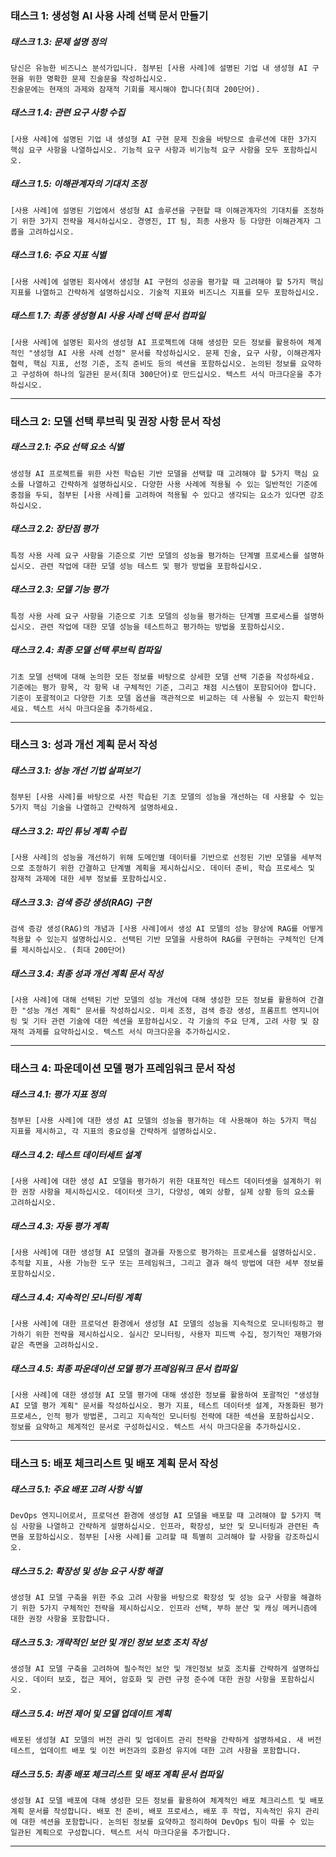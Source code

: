 

### 태스크 1: 생성형 AI 사용 사례 선택 문서 만들기

##### 태스크 1.3: 문제 설명 정의

```text
당신은 유능한 비즈니스 분석가입니다. 첨부된 [사용 사례]에 설명된 기업 내 생성형 AI 구현을 위한 명확한 문제 진술문을 작성하십시오. 
진술문에는 현재의 과제와 잠재적 기회를 제시해야 합니다(최대 200단어).
```

##### 태스크 1.4: 관련 요구 사항 수집

```text
[사용 사례]에 설명된 기업 내 생성형 AI 구현 문제 진술을 바탕으로 솔루션에 대한 3가지 핵심 요구 사항을 나열하십시오. 기능적 요구 사항과 비기능적 요구 사항을 모두 포함하십시오.
```

##### 태스크 1.5: 이해관계자의 기대치 조정

```text
[사용 사례]에 설명된 기업에서 생성형 AI 솔루션을 구현할 때 이해관계자의 기대치를 조정하기 위한 3가지 전략을 제시하십시오. 경영진, IT 팀, 최종 사용자 등 다양한 이해관계자 그룹을 고려하십시오.
```

##### 태스크 1.6: 주요 지표 식별

```text
[사용 사례]에 설명된 회사에서 생성형 AI 구현의 성공을 평가할 때 고려해야 할 5가지 핵심 지표를 나열하고 간략하게 설명하십시오. 기술적 지표와 비즈니스 지표를 모두 포함하십시오.
```

##### 태스트 1.7: 최종 생성형 AI 사용 사례 선택 문서 컴파일

```text
[사용 사례]에 설명된 회사의 생성형 AI 프로젝트에 대해 생성한 모든 정보를 활용하여 체계적인 "생성형 AI 사용 사례 선정" 문서를 작성하십시오. 문제 진술, 요구 사항, 이해관계자 협력, 핵심 지표, 선정 기준, 조직 준비도 등의 섹션을 포함하십시오. 논의된 정보를 요약하고 구성하여 하나의 일관된 문서(최대 300단어)로 만드십시오. 텍스트 서식 마크다운을 추가하십시오.
```

---

### 태스크 2: 모델 선택 루브릭 및 권장 사항 문서 작성

##### 태스크 2.1: 주요 선택 요소 식별

```text
생성형 AI 프로젝트를 위한 사전 학습된 기반 모델을 선택할 때 고려해야 할 5가지 핵심 요소를 나열하고 간략하게 설명하십시오. 다양한 사용 사례에 적용될 수 있는 일반적인 기준에 중점을 두되, 첨부된 [사용 사례]를 고려하여 적용될 수 있다고 생각되는 요소가 있다면 강조하십시오.
```

##### 태스크 2.2: 장단점 평가

```text
특정 사용 사례 요구 사항을 기준으로 기반 모델의 성능을 평가하는 단계별 프로세스를 설명하십시오. 관련 작업에 대한 모델 성능 테스트 및 평가 방법을 포함하십시오.
```

##### 태스크 2.3: 모델 기능 평가

```text
특정 사용 사례 요구 사항을 기준으로 기초 모델의 성능을 평가하는 단계별 프로세스를 설명하십시오. 관련 작업에 대한 모델 성능을 테스트하고 평가하는 방법을 포함하십시오.
```

##### 태스크 2.4: 최종 모델 선택 루브릭 컴파일

```text
기초 모델 선택에 대해 논의한 모든 정보를 바탕으로 상세한 모델 선택 기준을 작성하세요. 기준에는 평가 항목, 각 항목 내 구체적인 기준, 그리고 채점 시스템이 포함되어야 합니다. 기준이 포괄적이고 다양한 기초 모델 옵션을 객관적으로 비교하는 데 사용될 수 있는지 확인하세요. 텍스트 서식 마크다운을 추가하세요.
```

---

### 태스크 3: 성과 개선 계획 문서 작성

##### 태스크 3.1: 성능 개선 기법 살펴보기

```text
첨부된 [사용 사례]를 바탕으로 사전 학습된 기초 모델의 성능을 개선하는 데 사용할 수 있는 5가지 핵심 기술을 나열하고 간략하게 설명하세요.
```

##### 태스크 3.2: 파인 튜닝 계획 수립

```text
[사용 사례]의 성능을 개선하기 위해 도메인별 데이터를 기반으로 선정된 기반 모델을 세부적으로 조정하기 위한 간결하고 단계별 계획을 제시하십시오. 데이터 준비, 학습 프로세스 및 잠재적 과제에 대한 세부 정보를 포함하십시오.
```

##### 태스크 3.3: 검색 증강 생성(RAG) 구현

```text
검색 증강 생성(RAG)의 개념과 [사용 사례]에서 생성 AI 모델의 성능 향상에 RAG를 어떻게 적용할 수 있는지 설명하십시오. 선택된 기반 모델을 사용하여 RAG를 구현하는 구체적인 단계를 제시하십시오. (최대 200단어)
```

##### 태스크 3.4: 최종 성과 개선 계획 문서 작성

```text
[사용 사례]에 대해 선택된 기반 모델의 성능 개선에 대해 생성한 모든 정보를 활용하여 간결한 "성능 개선 계획" 문서를 작성하십시오. 미세 조정, 검색 증강 생성, 프롬프트 엔지니어링 및 기타 관련 기술에 대한 섹션을 포함하십시오. 각 기술의 주요 단계, 고려 사항 및 잠재적 과제를 요약하십시오. 텍스트 서식 마크다운을 추가하십시오.
```


---

### 태스크 4: 파운데이션 모델 평가 프레임워크 문서 작성

##### 태스크 4.1: 평가 지표 정의

```text
첨부된 [사용 사례]에 대한 생성 AI 모델의 성능을 평가하는 데 사용해야 하는 5가지 핵심 지표를 제시하고, 각 지표의 중요성을 간략하게 설명하십시오.
```

##### 태스크 4.2: 테스트 데이터세트 설계

```text
[사용 사례]에 대한 생성 AI 모델을 평가하기 위한 대표적인 테스트 데이터셋을 설계하기 위한 권장 사항을 제시하십시오. 데이터셋 크기, 다양성, 예외 상황, 실제 상황 등의 요소를 고려하십시오.
```

##### 태스크 4.3: 자동 평가 계획

```text
[사용 사례]에 대한 생성형 AI 모델의 결과를 자동으로 평가하는 프로세스를 설명하십시오. 추적할 지표, 사용 가능한 도구 또는 프레임워크, 그리고 결과 해석 방법에 대한 세부 정보를 포함하십시오.
```

##### 태스크 4.4: 지속적인 모니터링 계획

```text
[사용 사례]에 대한 프로덕션 환경에서 생성형 AI 모델의 성능을 지속적으로 모니터링하고 평가하기 위한 전략을 제시하십시오. 실시간 모니터링, 사용자 피드백 수집, 정기적인 재평가와 같은 측면을 고려하십시오.
```

##### 태스크 4.5: 최종 파운데이션 모델 평가 프레임워크 문서 컴파일

```text
[사용 사례]에 대한 생성형 AI 모델 평가에 대해 생성한 정보를 활용하여 포괄적인 "생성형 AI 모델 평가 계획" 문서를 작성하십시오. 평가 지표, 테스트 데이터셋 설계, 자동화된 평가 프로세스, 인적 평가 방법론, 그리고 지속적인 모니터링 전략에 대한 섹션을 포함하십시오. 정보를 요약하고 체계적인 문서로 구성하십시오. 텍스트 서식 마크다운을 추가하십시오.
```

---

### 태스크 5: 배포 체크리스트 및 배포 계획 문서 작성

##### 태스크 5.1: 주요 배포 고려 사항 식별

```text
DevOps 엔지니어로서, 프로덕션 환경에 생성형 AI 모델을 배포할 때 고려해야 할 5가지 핵심 사항을 나열하고 간략하게 설명하십시오. 인프라, 확장성, 보안 및 모니터링과 관련된 측면을 포함하십시오. 첨부된 [사용 사례]를 고려할 때 특별히 고려해야 할 사항을 강조하십시오.
```

##### 태스크 5.2: 확장성 및 성능 요구 사항 해결

```text
생성형 AI 모델 구축을 위한 주요 고려 사항을 바탕으로 확장성 및 성능 요구 사항을 해결하기 위한 5가지 구체적인 전략을 제시하십시오. 인프라 선택, 부하 분산 및 캐싱 메커니즘에 대한 권장 사항을 포함합니다.
```

##### 태스크 5.3: 개략적인 보안 및 개인 정보 보호 조치 작성

```text
생성형 AI 모델 구축을 고려하여 필수적인 보안 및 개인정보 보호 조치를 간략하게 설명하십시오. 데이터 보호, 접근 제어, 암호화 및 관련 규정 준수에 대한 권장 사항을 포함하십시오.
```

##### 태스크 5.4: 버전 제어 및 모델 업데이트 계획

```text
배포된 생성형 AI 모델의 버전 관리 및 업데이트 관리 전략을 간략하게 설명하세요. 새 버전 테스트, 업데이트 배포 및 이전 버전과의 호환성 유지에 대한 고려 사항을 포함합니다.
```

##### 태스크 5.5: 최종 배포 체크리스트 및 배포 계획 문서 컴파일

```text
생성형 AI 모델 배포에 대해 생성한 모든 정보를 활용하여 체계적인 배포 체크리스트 및 배포 계획 문서를 작성합니다. 배포 전 준비, 배포 프로세스, 배포 후 작업, 지속적인 유지 관리에 대한 섹션을 포함합니다. 논의된 정보를 요약하고 정리하여 DevOps 팀이 따를 수 있는 일관된 계획으로 구성합니다. 텍스트 서식 마크다운을 추가합니다.
```

---

